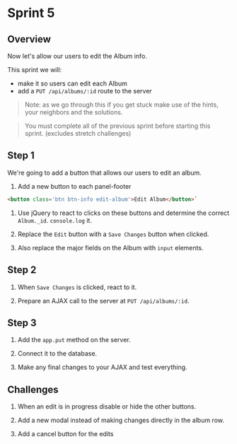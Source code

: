 # Sprint 5

## Overview

Now let's allow our users to edit the Album info.  

This sprint we will:
* make it so users can edit each Album
* add a `PUT /api/albums/:id` route to the server

> Note: as we go through this if you get stuck make use of the hints, your neighbors and the solutions.

> You must complete all of the previous sprint before starting this sprint. (excludes stretch challenges)

## Step 1

We're going to add a button that allows our users to edit an album.

1. Add a new button to each panel-footer

```html
<button class='btn btn-info edit-album'>Edit Album</button>`
```

1. Use jQuery to react to clicks on these buttons and determine the correct `Album._id`.  `console.log` it.

1. Replace the `Edit` button with a `Save Changes` button when clicked.

1. Also replace the major fields on the Album with `input` elements.

## Step 2

1. When `Save Changes` is clicked, react to it.  

1. Prepare an AJAX call to the server at `PUT /api/albums/:id`.


## Step 3

1. Add the `app.put` method on the server.  

1. Connect it to the database.

1. Make any final changes to your AJAX and test everything.



## Challenges

1. When an edit is in progress disable or hide the other buttons.

1. Add a new modal instead of making changes directly in the album row.

1. Add a cancel button for the edits

